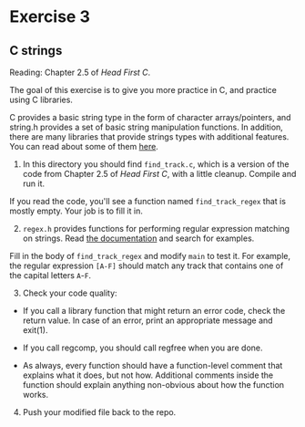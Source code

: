 # Exercise 3
## C strings

Reading: Chapter 2.5 of *Head First C*.

The goal of this exercise is to give you more practice in C, and
practice using C libraries.

C provides a basic string type in the form of character
arrays/pointers, and string.h provides a set of basic string
manipulation functions.  In addition, there are many libraries that
provide strings types with additional features.  You can read about
some of them [here](http://www.and.org/vstr/comparison).

1) In this directory you should find `find_track.c`, which is a
version of the code from Chapter 2.5 of *Head First C*, with a little
cleanup.  Compile and run it.

If you read the code, you'll see a function named `find_track_regex`
that is mostly empty.  Your job is to fill it in.

2) `regex.h` provides functions for performing regular expression
matching on strings.  Read [the
documentation](http://pubs.opengroup.org/onlinepubs/7908799/xsh/regex.h.html)
and search for examples.

Fill in the body of `find_track_regex` and modify `main` to test it.
For example, the regular expression `[A-F]` should match any track
that contains one of the capital letters `A`-`F`.

3) Check your code quality:

*  If you call a library function that might return an error code, check the return value.  In case of an error, print an appropriate message and exit(1).

*  If you call regcomp, you should call regfree when you are done.

*  As always, every function should have a function-level comment that explains what it does, but not how.  Additional comments inside the function should explain anything non-obvious about how the function works.


4) Push your modified file back to the repo.

